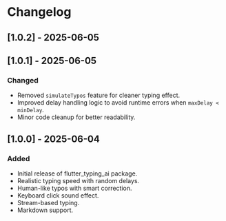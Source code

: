 # Changelog

## [1.0.2] - 2025-06-05

## [1.0.1] - 2025-06-05
### Changed
- Removed `simulateTypos` feature for cleaner typing effect.
- Improved delay handling logic to avoid runtime errors when `maxDelay < minDelay`.
- Minor code cleanup for better readability.

## [1.0.0] - 2025-06-04
### Added
- Initial release of flutter_typing_ai package.
- Realistic typing speed with random delays.
- Human-like typos with smart correction.
- Keyboard click sound effect.
- Stream-based typing.
- Markdown support.
